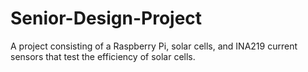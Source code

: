 # Senior-Design-Project
A project consisting of a Raspberry Pi, solar cells, and INA219 current sensors that test the efficiency of solar cells.
